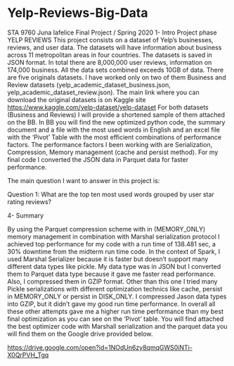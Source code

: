 # Yelp-Reviews-Big-Data
STA 9760
Juna Iafelice
Final Project / Spring 2020
1-	Intro Project phase
YELP REVIEWS 
This project consists on a dataset of Yelp’s businesses, reviews, and user data. The datasets will have information about business across 11 metropolitan areas in four countries. The datasets is saved in JSON format. In total there are 8,000,000 user reviews, information on 174,000 business. All the data sets combined exceeds 10GB of data. There are five originals datasets. I have worked only on two of them Business and Review datasets (yelp_academic_dataset_business.json, yelp_academic_dataset_review.json). The main link where you can download the original datasets is on Kaggle site 
https://www.kaggle.com/yelp-dataset/yelp-dataset
For both datasets (Business and Reviews) I will provide a shortened sample of them attached on the BB. In BB you will find the new optimized python code, the summary document and a file with the most used words in English and an excel file with the ‘Pivot’ Table with the most efficient combinations of performance factors. The performance factors I been working with are Serialization, Compression, Memory management (cache and persist method). 
For my final code I converted the JSON data in Parquet data for faster performance. 


The main question I want to answer in this project is:


Question 1:  What are the top ten most used words grouped by user star rating reviews? 







 




4-	Summary

By using the Parquet compression scheme with in (MEMORY_ONLY) memory management in combination with Marshal serialization protocol I achieved top performance for my code with a run time of 138.481 sec, a 30% downtime from the midterm run time code. In the context of Spark, I used Marshal Serializer because it is faster but doesn’t support many different data types like pickle. My data type was in JSON but I converted them to Parquet data type because it gave me faster read performance. Also, I compressed them in GZIP format. 
Other than this one I tried many Pickle serializations with different optimization technics like cache, persist in MEMORY_ONLY or persist in DISK_ONLY. I compressed Jason data types into GZIP, but it didn’t gave my good run time performance. In overall all these other attempts gave me a higher run time performance than my best final optimization as you can see on the ‘Pivot’ table. 
You will find attached the best optimizer code with Marshall serialization and the parquet data you will find them on the Google drive provided below. 

https://drive.google.com/open?id=1NOdUn6zy8qmqGWS0iNTi-X0QrPVH_Tgq

